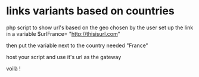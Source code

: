 # links variants based on countries
php script to show url's based on the geo chosen by the user
set up the link in a variable
$urlFrance= "http://thisisurl.com"

then put the variable next to the country needed "France"

host your script and use it's url as the gateway 

voilà !

